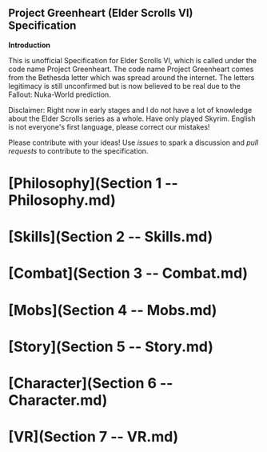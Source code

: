Project Greenheart (Elder Scrolls VI) Specification
---------------------------------------------------

**Introduction**

This is unofficial Specification for Elder Scrolls VI, which is called under the code name Project Greenheart. The code name Project Greenheart comes from the Bethesda letter which was spread around the internet. The letters legitimacy is still unconfirmed but is now believed to be real due to the Fallout: Nuka-World prediction.

Disclaimer:
Right now in early stages and I do not have a lot of knowledge about the Elder Scrolls series as a whole. Have only played Skyrim. English is not everyone's first language, please correct our mistakes!

Please contribute with your ideas!
Use *issues* to spark a discussion and *pull requests* to contribute to the specification.

# [Philosophy](Section 1 -- Philosophy.md)

# [Skills](Section 2 -- Skills.md)

# [Combat](Section 3 -- Combat.md)

# [Mobs](Section 4 -- Mobs.md)

# [Story](Section 5 -- Story.md)

# [Character](Section 6 -- Character.md)

# [VR](Section 7 -- VR.md)
